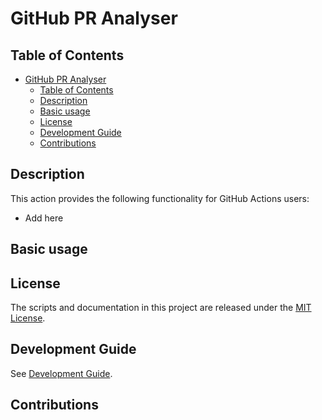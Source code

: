 # GitHub PR Analyser

## Table of Contents

- [GitHub PR Analyser](#github-pr-analyser)
  - [Table of Contents](#table-of-contents)
  - [Description](#description)
  - [Basic usage](#basic-usage)
  - [License](#license)
  - [Development Guide](#development-guide)
  - [Contributions](#contributions)

## Description

<!-- Add badges here -->

This action provides the following functionality for GitHub Actions users:

- Add here

## Basic usage

<!-- Add usage examples here -->

## License

The scripts and documentation in this project are released under the [MIT License](LICENSE).

## Development Guide

See [Development Guide](docs/DEVELOPMENT_GUIDE.md).

## Contributions

<!--
Contributions are welcome! See our [Contributor's Guide](docs/contributors.md).
 -->
